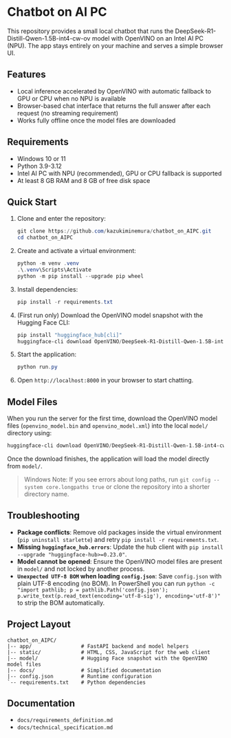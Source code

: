 # Chatbot on AI PC

This repository provides a small local chatbot that runs the DeepSeek-R1-Distill-Qwen-1.5B-int4-cw-ov model with OpenVINO on an Intel AI PC (NPU). The app stays entirely on your machine and serves a simple browser UI.

## Features
- Local inference accelerated by OpenVINO with automatic fallback to GPU or CPU when no NPU is available
- Browser-based chat interface that returns the full answer after each request (no streaming requirement)
- Works fully offline once the model files are downloaded

## Requirements
- Windows 10 or 11
- Python 3.9-3.12
- Intel AI PC with NPU (recommended), GPU or CPU fallback is supported
- At least 8 GB RAM and 8 GB of free disk space

## Quick Start
1. Clone and enter the repository:
   ```powershell
   git clone https://github.com/kazukiminemura/chatbot_on_AIPC.git
   cd chatbot_on_AIPC
   ```
2. Create and activate a virtual environment:
   ```powershell
   python -m venv .venv
   .\.venv\Scripts\Activate
   python -m pip install --upgrade pip wheel
   ```
3. Install dependencies:
   ```powershell
   pip install -r requirements.txt
   ```
4. (First run only) Download the OpenVINO model snapshot with the Hugging Face CLI:
   ```powershell
   pip install "huggingface_hub[cli]"
   huggingface-cli download OpenVINO/DeepSeek-R1-Distill-Qwen-1.5B-int4-cw-ov --local-dir model
   ```
5. Start the application:
   ```powershell
   python run.py
   ```
6. Open `http://localhost:8000` in your browser to start chatting.

## Model Files
When you run the server for the first time, download the OpenVINO model files (`openvino_model.bin` and `openvino_model.xml`) into the local `model/` directory using:
```powershell
huggingface-cli download OpenVINO/DeepSeek-R1-Distill-Qwen-1.5B-int4-cw-ov --local-dir model
```
Once the download finishes, the application will load the model directly from `model/`.

> Windows Note: If you see errors about long paths, run `git config --system core.longpaths true` or clone the repository into a shorter directory name.

## Troubleshooting
- **Package conflicts**: Remove old packages inside the virtual environment (`pip uninstall starlette`) and retry `pip install -r requirements.txt`.
- **Missing `huggingface_hub.errors`**: Update the hub client with `pip install --upgrade "huggingface-hub>=0.23.0"`.
- **Model cannot be opened**: Ensure the OpenVINO model files are present in `model/` and not locked by another process.
- **`Unexpected UTF-8 BOM` when loading `config.json`**: Save `config.json` with plain UTF-8 encoding (no BOM). In PowerShell you can run `python -c "import pathlib; p = pathlib.Path('config.json'); p.write_text(p.read_text(encoding='utf-8-sig'), encoding='utf-8')"` to strip the BOM automatically.

## Project Layout
```
chatbot_on_AIPC/
|-- app/                # FastAPI backend and model helpers
|-- static/             # HTML, CSS, JavaScript for the web client
|-- model/              # Hugging Face snapshot with the OpenVINO model files
|-- docs/               # Simplified documentation
|-- config.json         # Runtime configuration
`-- requirements.txt    # Python dependencies
```

## Documentation
- `docs/requirements_definition.md`
- `docs/technical_specification.md`
